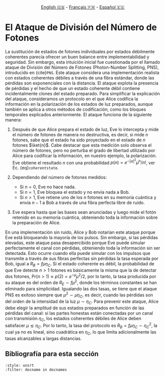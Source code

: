 <p style="text-align: center;">
    <a id="linken" href="../../../../en/content/index.html">English &#x1F1EC;&#x1F1E7;</a> - 
    <a id="linkfr" href="../../../../fr/content/index.html">Français &#x1F1EB;&#x1F1F7;</a> - 
    <a id="linkes" href="../../../../es/content/index.html">Español &#x1F1EA;&#x1F1F8;</a>
</p>
<script>
    currentPage = window.location.href;
    beforeLang = currentPage.slice(0, currentPage.indexOf("content") - 3);
    afterLang = currentPage.slice(currentPage.indexOf("content"));
    document.getElementById("linken").href = beforeLang + "en/" + afterLang;
    document.getElementById("linkfr").href = beforeLang + "fr/" + afterLang;
    document.getElementById("linkes").href = beforeLang + "es/" + afterLang;
</script>


# El Ataque de División del Número de Fotones

La sustitución de estados de fotones individuales por estados débilmente coherentes parecía ofrecer un buen balance entre implementabilidad y seguridad. Sin embargo, esta intuición inicial fue cuestionada por el llamado ataque de División del Número de Fotones (Photon-Number Splitting, PNS), introducido en {cite}`PNS`. Este ataque considera una implementación realista con estados coherentes débiles a través de una fibra estándar, donde las pérdidas son exponenciales con la distancia. El ataque explota la presencia de pérdidas y el hecho de que un estado coherente débil contiene incidentalmente clones del estado preparado. Para simplificar la explicación del ataque, consideramos un protocolo en el que Alice codifica la información en la polarización de los estados de luz preparados, aunque también se aplica a otros métodos de codificación, como los bloques temporales explicados anteriormente. El ataque funciona de la siguiente manera:

1) Después de que Alice prepara el estado de luz, Eve lo intercepta y mide el número de fotones de manera no destructiva, es decir, si mide $n$ fotones, sabe que el estado ha sido proyectado en el estado de $n$ fotones $\ket{n}$. Cabe destacar que esta medición solo observa el número de fotones, pero no perturba el grado de libertad utilizado por Alice para codificar la información, en nuestro ejemplo, la polarización. Eve obtiene el resultado $n$ con una probabilidad $p(n)=e^{-|\alpha|^2} \mu^n/n!$, ver Ec. {eq}`coherentstate`.

2) Dependiendo del número de fotones medidos:
    - Si $n=0$, Eve no hace nada.
    - Si $n=1$, Eve bloquea el estado y no envía nada a Bob.
    - Si $n>1$, Eve retiene uno de los $n$ fotones en su memoria cuántica y envía $n-1$ a Bob a través de una fibra perfecta libre de ruido.

3) Eve espera hasta que las bases sean anunciadas y luego mide el fotón retenido en su memoria cuántica, obteniendo toda la información sobre la preparación de Alice.

En una implementación sin ruido, Alice y Bob notarían este ataque porque Eve está bloqueando la mayoría de los pulsos. Sin embargo, si las pérdidas elevadas, este ataque pasa desapercibido porque Eve puede simular perfectamente el canal con pérdidas, obteniendo toda la información sin ser detectada. Esto ocurre cuando ella puede simular con los impulsos que transmite a través de sus fibras perfectas sin pérdidas la tasa esperada por Bob, igual a $R_B=f\mu\eta_C$. Si el estado coherente es débil, la probabilidad de que Eve detecte $n>1$ fotones es básicamente la misma que la de detectar dos fotones, $\text{Pr}(n>1)\approx p(2)=e^{-\mu}\mu^2/2$, por lo tanto, la tasa producida por su ataque es del orden de $R_E\sim f\mu^2$, donde los términos constantes se han eliminado para simplicidad. Igualando las dos tasas, se tiene que el ataque PNS es exitoso siempre que $\mu^2\sim \mu\eta_C$, es decir, cuando las pérdidas son del orden de la intensidad de la luz $\mu\sim\eta_C$. Para prevenir este ataque, Alice debe elegir la amplitud de sus estados preparados en función de las pérdidas del canal: si las partes honestas están conectadas por un canal con transmisión $\eta_C$, los estados coherentes débiles de Alice deben satisfacer $\mu\lesssim\eta_C$. Por lo tanto, la tasa del protocolo es $R_B=f\mu\eta_C\sim\eta_C^2$, la cual ya no es lineal, sino cuadrática en $\eta_C$, lo que limita adicionalmente las tasas alcanzables a largas distancias.

## Bibliografía para esta sección
```{bibliography}
:style: unsrt
:filter: docname in docnames
```

